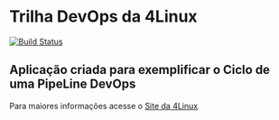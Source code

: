 # Trilha DevOps da 4Linux

<!-- Altere a Flag abaixo com sua URL do Travis -->
[![Build Status](https://travis-ci.org/StudyFur/DevOpsLab-HelloWorld.svg?branch=master)](https://travis-ci.org/StudyFur/DevOpsLab-HelloWorld)

## Aplicação criada para exemplificar o Ciclo de uma PipeLine DevOps


Para maiores informações acesse o [Site da 4Linux](https://www.4linux.com.br/cursos/devops)
